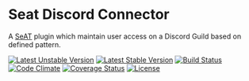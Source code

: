 # Seat Discord Connector
A [SeAT](https://github.com/eveseat/seat) plugin which maintain user access on a Discord Guild based on defined pattern.

[![Latest Unstable Version](https://poser.pugx.org/warlof/seat-discord-connector/v/unstable)](https://packagist.org/packages/warlof/seat-discord-connector)
[![Latest Stable Version](https://poser.pugx.org/warlof/seat-discord-connector/v/stable)](https://packagist.org/packages/warlof/seat-discord-connector)
[![Build Status](https://img.shields.io/travis/warlof/seat-discord-connector.svg?style=flat-square)](https://travis-ci.org/warlof/seat-discord-connector)
[![Code Climate](https://img.shields.io/codeclimate/github/warlof/seat-discord-connector.svg?style=flat-square)](https://codeclimate.com/github/warlof/seat-discord-connector)
[![Coverage Status](https://img.shields.io/coveralls/warlof/seat-discord-connector.svg?style=flat-square)](https://coveralls.io/github/warlof/seat-discord-connector?branch=master)
[![License](https://img.shields.io/badge/license-GPLv3-blue.svg?style=flat-square)](https://raw.githubusercontent.com/warlof/seat-discord-connector/master/LICENSE)
